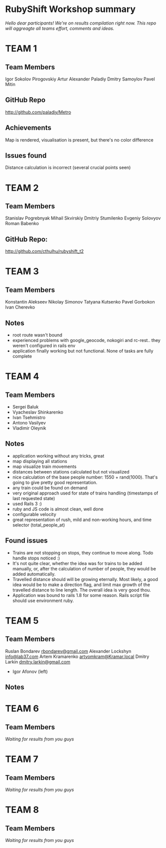 RubyShift Workshop summary
==========
*Hello dear participants! We're on results compilation right now. This repo will aggreagte all teams effort, comments and ideas.*

# TEAM 1 #

Team Members
----------
Igor Sokolov
Pirogovskiy Artur
Alexander Paladiy
Dmitry Samoylov
Pavel Mitin

GitHub Repo
----------
http://github.com/paladiy/Metro

Achievements
----------
Map is rendered, visualisation is present, but there's no color difference

Issues found
----------
Distance calculation is incorrect (several crucial points seen)

# TEAM 2 #

Team Members
----------
Stanislav Pogrebnyak
Mihail Skvirskiy
Dmitriy Stumilenko
Evgeniy Solovyov
Roman Babenko

GitHub Repo:
----------
http://github.com/cthulhu/rubyshift_t2

# TEAM 3 #

Team Members
----------
Konstantin Alekseev
Nikolay Simonov
Tatyana Kutsenko
Pavel Gorbokon
Ivan Cherevko

Notes
----------
- root route wasn't bound
- experienced problems with google_geocode, nokogiri and rc-rest.. they weren't configured in rails env
- application finally working but not functional. None of tasks are fully complete

# TEAM 4 #

Team Members
----------
- Sergei Baluk
- Vyacheslav Shinkarenko
- Ivan Tsehmistro
- Antono Vasilyev
- Vladimir Oleynik

Notes
----------
- application working without any tricks, great
- map displaying all stations
- map visualize train movements
- distances between stations calculated but not visualized
- nice calculation of the base people number: 1550 + rand(1000). That's going to give pretty good representation.
- any train could be found on demand
- very original approach used for state of trains handling (timestamps of last requested state)
- used Rails 3 :)
- ruby and JS code is almost clean, well done
- configurable velocity
- great representation of rush, mild and non-working hours, and time selector (total_people_at)

Found issues
----------
- Trains are not stopping on stops, they continue to move along. Todo handle stops noticed :)
- It's not quite clear, whether the idea was for trains to be added manually, or, after the calculation of number of people, they would be added automatically.
- Travelled distance should will be growing eternally. Most likely, a good idea would be to make a direction flag, and limit max growth of the travelled distance to line length. The overall idea is very good thou.
- Application was bound to rails 1.8 for some reason. Rails script file should use environment ruby. 


# TEAM 5 #

Team Members
----------
Ruslan Bondarev <rbondarev@gmail.com>
Alexander Lockshyn <info@lab37.com>
Artem Kramarenko <artyomkram@Kramar.local>
Dmitry Larkin <dmitry.larkin@gmail.com>
- Igor Afonov (left)

Notes
----------


# TEAM 6 #

Team Members
----------

*Waiting for results from you guys*

# TEAM 7 #

Team Members
----------

*Waiting for results from you guys*

# TEAM 8 #

Team Members
----------

*Waiting for results from you guys*

